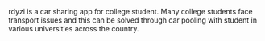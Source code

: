 rdyzi is a car sharing app for college student. Many college students face transport issues and this can be solved through car pooling with student in various universities across the country.
